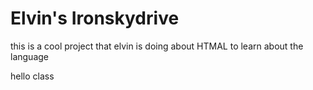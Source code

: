 # Elvin's Ironskydrive

this is a cool project that elvin is doing about HTMAL
to learn about the language 

hello class